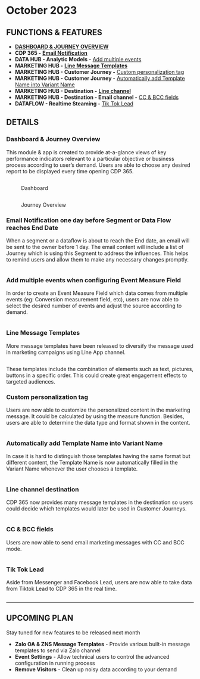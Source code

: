 # October 2023

## FUNCTIONS & FEATURES

* [**DASHBOARD & JOURNEY OVERVIEW**](october-2023.md#dashboard-and-journey-overview)
* **CDP 365 -** [**Email Notification**](october-2023.md#email-notification-one-day-before-segment-or-data-flow-reaches-end-date)
* **DATA HUB - Analytic Models -** [Add multiple events](october-2023.md#add-multiple-events-when-configuring-event-measure-field)
* **MARKETING HUB -** [**Line Message Templates**](october-2023.md#line-message-templates)
* **MARKETING HUB - Customer Journey -** [Custom personalization tag](october-2023.md#custom-personalization-tag)
* **MARKETING HUB - Customer Journey -** [Automatically add Template Name into Variant Name](october-2023.md#automatically-add-template-name-into-variant-name)
* **MARKETING HUB - Destination -** [**Line channel** ](october-2023.md#line-channel-destination)
* **MARKETING HUB - Destination - Email channel -** [CC & BCC fields](october-2023.md#cc-and-bcc-fields)
* **DATAFLOW - Realtime Steaming -** [Tik Tok Lead](october-2023.md#tik-tok-lead)

## DETAILS

### **Dashboard & Journey Overview**

This module & app is created to provide at-a-glance views of key performance indicators relevant to a particular objective or business process according to user’s demand. Users are able to choose any desired report to be displayed every time opening CDP 365.&#x20;

<figure><img src="https://lh7-us.googleusercontent.com/bKfQeQ5r9Q9fJ2kPwvqz7S906PXVqI-_AOiJKW31kKH4NV5caqCzQgfXYStmfU0Ycx31rsP3mB9KHUuy2bc9NxlrV8DXVCg-eir6eAX6H8RlgfZtgGDMW__8OkqkeyJAumLnUuj4SIjqVkOuXO-4Bh8" alt=""><figcaption><p>Dashboard</p></figcaption></figure>

<figure><img src="https://lh7-us.googleusercontent.com/59YTR2bEes2l9h67KLfGeSvb0_5_4YViwIT3ZDBic6yiSxdV2xC9wZI-7BwN33c1HFYZR_qqoJ8LmSIvLXwIMEw6O45hJfsp9dB1xfLymMV0g0jXK3oDx-7jwr7ic1jPL4Y9bdPd3BNnZlqoiKcGX_4" alt=""><figcaption><p>Journey Overview</p></figcaption></figure>

### **Email Notification one day before Segment or Data Flow reaches End Date**

When a segment or a dataflow is about to reach the End date, an email will be sent to the owner before 1 day. The email content will include a list of Journey which is using this Segment to address the influences. This helps to remind users and allow them to make any necessary changes promptly.

<figure><img src="https://lh7-us.googleusercontent.com/mMhyOmg5TcMqPuFiLQ88tmRKPPyC2tiIHB524Cqodvs3xj61_xbqYbcg3UAVeZqQyfvNTr81DD-Q9V-kguJay1gMK0S5xZHuOJXQCQf0d18V96ibe63st4_FEhIZF7yFVIc0uMZRQ3xa2Lj9kF9QxVs" alt=""><figcaption></figcaption></figure>

### Add multiple events when configuring Event Measure Field

In order to create an Event Measure Field which data comes from multiple events (eg: Conversion measurement field, etc), users are now able to select the desired number of events and adjust the source according to demand.&#x20;

<figure><img src="https://lh7-us.googleusercontent.com/ITwM_BhsdalUukqKJJFSMviXrloEr1DdA1UhLSFsdB7ksqakkBSv44Q-9PPlnKkkgZYNxYyYVfcUsSFvZQ7Yf6C3eve4eqjXl0G27fPkvO4V4_xo31uvwU1gcIbCzeESvvPDH-8iem5tXhLqDJskb28" alt=""><figcaption></figcaption></figure>

### **Line Message Templates**

More message templates have been released to diversify the message used in marketing campaigns using Line App channel.

&#x20;

<figure><img src="https://lh7-us.googleusercontent.com/vZyxpCR2SVQ5_0BOoBHbFuTbdGnb4BDnmSZy77PNPzENcwgO6H5IWD1qsEo033j6hk7QESG1jtEnQB19KanpGSRdTzwjz85jjNX8lIFjZ38DR0VXGUoeHSKOUH7FuU6yf9gG1OB1I0ZCXggupWG83M4" alt=""><figcaption></figcaption></figure>

These templates include the combination of elements such as text, pictures, buttons in a specific order. This could create great engagement effects to targeted audiences.

### Custom personalization tag

Users are now able to customize the personalized content in the marketing message. It could be calculated by using the measure function. Besides, users are able to determine the data type and format shown in the content.&#x20;

<figure><img src="https://lh7-us.googleusercontent.com/yUN6LBSYpjcqHTQalxZXdzbm-VSKhUKCAyvTueqiW1Pryo8jC-FSqXYbrf34iWzBlDOpOrC7sD3jcq-G-at5Y93jsbvv2GIO8X-msqFc-x0VI6HMcjgDgsgF27wuRk1-b_tKZh6G3JRQe8Pu-fyFZl8" alt=""><figcaption></figcaption></figure>

### Automatically add Template Name into Variant Name

In case it is hard to distinguish those templates having the same format but different content, the Template Name is now automatically filled in the Variant Name whenever the user chooses a template.&#x20;

<figure><img src="https://lh7-us.googleusercontent.com/Z1lvgidhtni-hS0sM4gV_U0d1uIUQ4TmUcagkwe0feZL-JAvSm8pwG9xmkxFFbqMfyiwHWw9GfosE-7tmEzNHnuXi21RG9YoTBcRmxevjgyNV5nYvVxB9Qsu3jET5787PUXVB7I_tSJ4U5psk_bmOts" alt=""><figcaption></figcaption></figure>

### **Line channel destination**

CDP 365 now provides many message templates in the destination so users could decide which templates would later be used in Customer Journeys.&#x20;

<figure><img src="https://lh7-us.googleusercontent.com/rr0_JdA8mFc6wkVtRl0X2bH9jBE84dNih7UyOqM9cvfMZH8_DFqegQ4OQWIpf0vJfHlxViH4ttbRTgAi0z7LFFmEyhDFn7bdjxiipIrwR0y8zZrH5uWxKw-sbaQdqfNzs6BeO-GvxKTRRPWWwFvZXJ0" alt=""><figcaption></figcaption></figure>

### CC & BCC fields

Users are now able to send email marketing messages with CC and BCC mode.

<figure><img src="https://lh7-us.googleusercontent.com/u9tmiyGYvHHxCn7dTiOpVoI1AZ8cevGmG1OJ7jO9Z5PvRfGDN93PS3z0m4sTQTsWXFjHjiWEeeqhvyl-rvaea2vZfXeG7BvIl7UjYdsOBv4yXUwuwWAsQ3kKul7ja-4A9esXqRd5pXsXHJZagb0Oz38" alt=""><figcaption></figcaption></figure>

### Tik Tok Lead

Aside from Messenger and Facebook Lead, users are now able to take data from Tiktok Lead to CDP 365 in the real time.

<figure><img src="https://lh7-us.googleusercontent.com/yN5o7dBjBnRduWMGok_wsGCgpTClfFl3TEEkbIyFvS2Wd6purbfBNTZmEtgLPxHP1MOZy_iOzFgheAHQBe54_UEjbhCs7vNFxsdiloTwQ19ZRjodcRm3h2zDSPmc90ZCj8s_JIg4Ku8GEEDEN_wnhNw" alt=""><figcaption></figcaption></figure>

***

## UPCOMING PLAN

Stay tuned for new features to be released next month

* **Zalo OA & ZNS Message Templates** - Provide various built-in message templates to send via Zalo channel
* **Event Settings** - Allow technical users to control the advanced configuration in running process
* **Remove Visitors** - Clean up noisy data according to your demand

